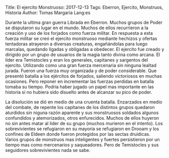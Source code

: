 Title: El ejercito Monstruoso: 2017-12-13 Tags: Eberron, Ejercito, Monstruos, Historia  Author: Tomas Margaria Lang:es

Durante la ultima gran guerra Librada en Eberron. Muchos grupos de Poder se disputaron su lugar en el mundo. Muchos de ellos recurrieron a la creación y uso de los forjados como fuerza militar.
En respuesta a esta fuerza militar se creó el ejercito monstruoso mediante hechizos y ofertas tentadoras atrayeron a diversas creaturas, engañándolas para luego marcalas, quedando ligadas y obligadas a obedecer.
El ejercito fue creado y dirigido por un grupo de usuarios de la magia tanto divina como arcana. El líder era Temistocles y eran los generales, capitanes y sargentos del ejercito. Utilizando como una gran fuerza mercenaria sin ninguna lealtad jurada.
Fueron una fuerza muy organizada y de poder considerable. Que presentó batalla a los ejércitos de forjados, saliendo victoriosos en muchas ocasiones.
Pero reponer en incrementar las fuerzas perdidas en batalla tomaba su tiempo.
Podría haber jugado un papel mas importante en las historia si no hubiera sido disuelto antes de alcanzar su pico de poder. 

La disolución se dió en medio de una cruenta batalla.
Enzarzados en medio del combate, de repente los capitanes de los distintos grupos quedaron aturdidos sin niguna razón aparente y sus monstruosos soldados algunos confundidos y atemorizados, otros enfurecidos. Muchos de ellos huyeron no sin antes matar al lider de su grupo (muchos murieron en el intento).
Los sobrevivientes se refugiaron en su mayoría se refugiaron en Drooam y los confines de Eldeen donde fueron protegidos por las sectas druidicas. Varios grupos de monstruos mas inteligentes y fuertes persistieron por un tiempo mas como mercenarios y saqueadores.
Pero de Temistocles y sus seguidores sobrevivientes nada se sabe.